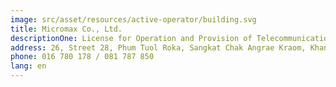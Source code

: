 ```yaml
---
image: src/asset/resources/active-operator/building.svg
title: Micromax Co., Ltd.
descriptionOne: License for Operation and Provision of Telecommunications Cable Network
address: 26, Street 28, Phum Tuol Roka, Sangkat Chak Angrae Kraom, Khan Mean Chey, Phnom Penh
phone: 016 780 178 / 081 787 850
lang: en
---
```

